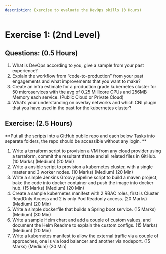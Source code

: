 ```yaml
---
description: Exercise to evaluate the DevOps skills (3 Hours)
---
```


# Exercise 1: (2nd Level)

## **Questions: (0.5 Hours)**

1. What is DevOps according to you, give a sample from your past experience?
2. Explain the workflow from “code-to-production” from your past engagements and what improvements that you want to make?
3. Create an infra estimate for a production grade kubernetes cluster for 50 microservices with the avg of 0.25 Millicore CPUs and 256MB Memory each service. (Public Cloud or Private Cloud)
4. What’s your understanding on overlay networks and which CNI plugin that you have used in the past for the kubernetes cluster?  

## **Exercise: (2.5 Hours)**

**Put all the scripts into a GitHub public repo and each below Tasks into separate folders, the repo should be accessible without any login. **

1. Write a terraform script to provision a VM from any cloud provider using a terraform, commit the resultant tfstate and all related files in GitHub. (10 Marks) (Medium) (20 Min)
2. Write a ansible script to provision a kubernetes cluster, with a single master and 3 worker nodes. (10 Marks) (Medium) (20 Min)
3. Write a simple Jenkins Groovy pipeline script to build a maven project, bake the code into docker container and push the image into docker hub. (15 Marks) (Medium) (20 Min)
4. Create a sample kubernetes manifest with 2 RBAC roles, first is Cluster ReadOnly Access and 2 is only Pod Readonly access. (20 Marks) (Medium) (20 Min)
5. Write a simple dockerfile that builds a Spring boot service. (15 Marks) (Medium) (30 Min)
6. Write a sample Helm chart and add a couple of custom values, and document the Helm Readme to explain the custom configs. (15 Marks) (Medium) (20 Min)
7. Write a kubernetes manifest to allow the external traffic via a couple of approaches, one is via load balancer and another via nodeport.  (15 Marks) (Medium) (20 Min)
